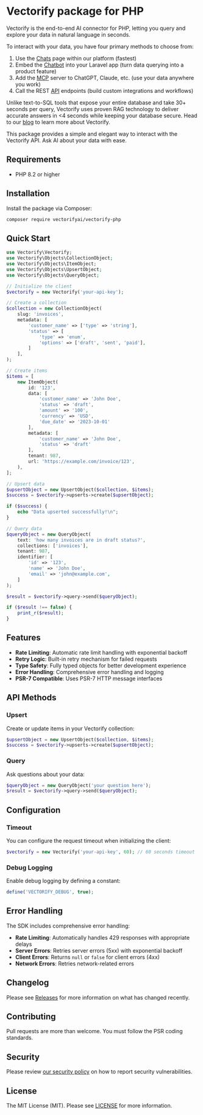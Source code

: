 # Vectorify package for PHP

Vectorify is the end-to-end AI connector for PHP, letting you query and explore your data in natural language in seconds.

To interact with your data, you have four primary methods to choose from:

1. Use the [Chats](https://app.vectorify.ai/) page within our platform (fastest)
2. Embed the [Chatbot](https://docs.vectorify.ai/project/chatbot) into your Laravel app (turn data querying into a product feature)
3. Add the [MCP](https://docs.vectorify.ai/mcp-server) server to ChatGPT, Claude, etc. (use your data anywhere you work)
4. Call the REST [API](https://docs.vectorify.ai/api-reference) endpoints (build custom integrations and workflows)

Unlike text-to-SQL tools that expose your entire database and take 30+ seconds per query, Vectorify uses proven RAG technology to deliver accurate answers in <4 seconds while keeping your database secure. Head to our [blog](https://vectorify.ai/blog/vectorify-laravel-unlock-ai-ready-data-in-60-seconds) to learn more about Vectorify.

This package provides a simple and elegant way to interact with the Vectorify API. Ask AI about your data with ease.

## Requirements

- PHP 8.2 or higher

## Installation

Install the package via Composer:

```bash
composer require vectorifyai/vectorify-php
```

## Quick Start

```php
use Vectorify\Vectorify;
use Vectorify\Objects\CollectionObject;
use Vectorify\Objects\ItemObject;
use Vectorify\Objects\UpsertObject;
use Vectorify\Objects\QueryObject;

// Initialize the client
$vectorify = new Vectorify('your-api-key');

// Create a collection
$collection = new CollectionObject(
    slug: 'invoices',
    metadata: [
        'customer_name' => ['type' => 'string'],
        'status' => [
            'type' => 'enum',
            'options' => ['draft', 'sent', 'paid'],
        ]
    ],
);

// Create items
$items = [
    new ItemObject(
        id: '123',
        data: [
            'customer_name' => 'John Doe',
            'status' => 'draft',
            'amount' => '100',
            'currency' => 'USD',
            'due_date' => '2023-10-01'
        ],
        metadata: [
            'customer_name' => 'John Doe',
            'status' => 'draft'
        ],
        tenant: 987,
        url: 'https://example.com/invoice/123',
    ),
];

// Upsert data
$upsertObject = new UpsertObject($collection, $items);
$success = $vectorify->upserts->create($upsertObject);

if ($success) {
    echo "Data upserted successfully!\n";
}

// Query data
$queryObject = new QueryObject(
    text: 'how many invoices are in draft status?',
    collections: ['invoices'],
    tenant: 987,
    identifier: [
        'id' => '123',
        'name' => 'John Doe',
        'email' => 'john@example.com',
    ]
);

$result = $vectorify->query->send($queryObject);

if ($result !== false) {
    print_r($result);
}
```

## Features

- **Rate Limiting**: Automatic rate limit handling with exponential backoff
- **Retry Logic**: Built-in retry mechanism for failed requests
- **Type Safety**: Fully typed objects for better development experience
- **Error Handling**: Comprehensive error handling and logging
- **PSR-7 Compatible**: Uses PSR-7 HTTP message interfaces

## API Methods

### Upsert

Create or update items in your Vectorify collection:

```php
$upsertObject = new UpsertObject($collection, $items);
$success = $vectorify->upserts->create($upsertObject);
```

### Query

Ask questions about your data:

```php
$queryObject = new QueryObject('your question here');
$result = $vectorify->query->send($queryObject);
```

## Configuration

### Timeout

You can configure the request timeout when initializing the client:

```php
$vectorify = new Vectorify('your-api-key', 60); // 60 seconds timeout
```

### Debug Logging

Enable debug logging by defining a constant:

```php
define('VECTORIFY_DEBUG', true);
```

## Error Handling

The SDK includes comprehensive error handling:

- **Rate Limiting**: Automatically handles 429 responses with appropriate delays
- **Server Errors**: Retries server errors (5xx) with exponential backoff
- **Client Errors**: Returns `null` or `false` for client errors (4xx)
- **Network Errors**: Retries network-related errors

## Changelog

Please see [Releases](../../releases) for more information on what has changed recently.

## Contributing

Pull requests are more than welcome. You must follow the PSR coding standards.

## Security

Please review [our security policy](https://github.com/vectorifyai/laravel-vectorify/security/policy) on how to report security vulnerabilities.

## License

The MIT License (MIT). Please see [LICENSE](LICENSE.md) for more information.
